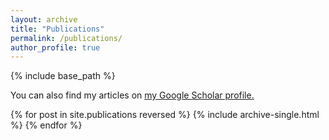 ```yaml
---
layout: archive
title: "Publications"
permalink: /publications/
author_profile: true
---
```


{% include base_path %}

  You can also find my articles on <u><a href="https://scholar.google.de/citations?user=TJ8ipQQAAAAJ&hl=en">my Google Scholar profile</a>.</u>

{% for post in site.publications reversed %}
  {% include archive-single.html %}
{% endfor %}
